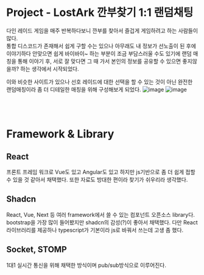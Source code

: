 # Project - LostArk 깐부찾기 1:1 랜덤채팅
다인 레이드 게임을 매주 반복하다보니 깐부를 찾아서 즐겁게 게임하려고 하는 사람들이 많다. <br>
통합 디스코드가 존재해서 쉽게 구할 수는 있으나 아무래도 내 정보가 선노출이 된 후에 이야기하다 안맞으면 쉽게 바이바이~ 하는 부분이 조금 부담스러울 수도 있기에 랜덤 매칭을 통해 이야기 후, 서로 잘 맞다면 그 때 가서 본인의 정보를 공유할 수 있으면 좋지않을까? 하는 생각에서 시작되었다.

이와 비슷한 사이트가 있으나 선호 레이드에 대한 선택을 할 수 있는 것이 아닌 완전한 랜덤매칭이라 좀 더 디테일한 매칭을 위해 구성해보게 되었다.
![image](https://github.com/hyeonjin-OH/random-chat-front/assets/84078029/91aa966a-2464-4f07-931d-f210dc615240)
![image](https://github.com/hyeonjin-OH/random-chat-front/assets/84078029/4f421285-2809-47e3-bf07-d07f115ede34)
<br><br><br><br>


# Framework & Library
## React 
프론트 프레임 워크로 Vue도 있고 Angular도 있고 하지만 js기반으로 좀 더 쉽게 접할 수 있을 것 같아서 채택했다. 또한 자료도 방대한 편이라 찾기가 쉬우리라 생각했다.

## Shadcn 
React, Vue, Next 등 여러 framework에서 쓸 수 있는 컴포넌트 오픈소스 library다. bootstrap을 가장 많이 들어봤지만 shadcn의 감성(?)이 좋아서 채택했다. 다만 React 라이브러리를 제공하나 typescript가 기본이라 js로 바꿔서 쓰는데 고생 좀 했다. 

## Socket, STOMP
1대1 실시간 통신을 위해 채택한 방식이며 pub/sub방식으로 이루어진다. 
